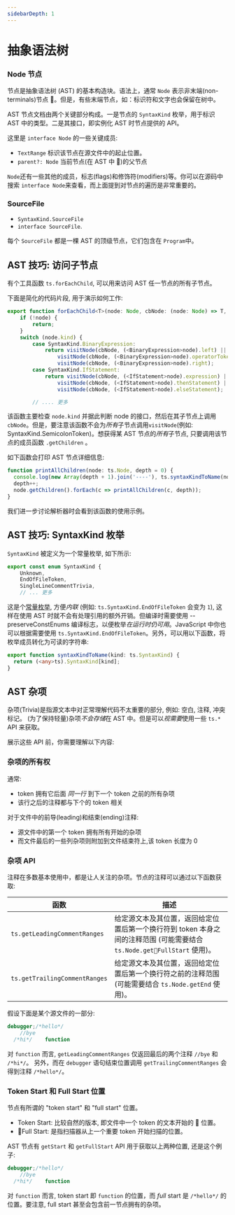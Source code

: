 ```yaml
---
sidebarDepth: 1
---
```


# 抽象语法树

### Node 节点

节点是抽象语法树 (AST) 的基本构造块。语法上，通常 `Node` 表示非末端(non-terminals)节点 。但是，有些末端节点，如：标识符和文字也会保留在树中。

AST 节点文档由两个关键部分构成。一是节点的 `SyntaxKind` 枚举，用于标识 AST 中的类型。二是其接口，即实例化 AST 时节点提供的 API。

这里是 `interface Node` 的一些关键成员:

- `TextRange` 标识该节点在源文件中的起止位置。
- `parent?: Node` 当前节点(在 AST 中 )的父节点

`Node`还有一些其他的成员，标志(flags)和修饰符(modifiers)等。你可以在源码中搜索 `interface Node`来查看，而上面提到对节点的遍历是非常重要的。

### SourceFile

- `SyntaxKind.SourceFile`
- `interface SourceFile`.

每个 `SourceFile` 都是一棵 AST 的顶级节点，它们包含在 `Program`中。

## AST 技巧: 访问子节点

有个工具函数 `ts.forEachChild`, 可以用来访问 AST 任一节点的所有子节点。

下面是简化的代码片段, 用于演示如何工作:

```ts
export function forEachChild<T>(node: Node, cbNode: (node: Node) => T, cbNodeArray?: (nodes: Node[]) => T): T {
    if (!node) {
        return;
    }
    switch (node.kind) {
        case SyntaxKind.BinaryExpression:
            return visitNode(cbNode, (<BinaryExpression>node).left) ||
                visitNode(cbNode, (<BinaryExpression>node).operatorToken) ||
                visitNode(cbNode, (<BinaryExpression>node).right);
        case SyntaxKind.IfStatement:
            return visitNode(cbNode, (<IfStatement>node).expression) ||
                visitNode(cbNode, (<IfStatement>node).thenStatement) ||
                visitNode(cbNode, (<IfStatement>node).elseStatement);

        // .... 更多
```

该函数主要检查 `node.kind` 并据此判断 node 的接口，然后在其子节点上调用 `cbNode`。但是，要注意该函数不会为*所有*子节点调用`visitNode`(例如: SyntaxKind.SemicolonToken)。想获得某 AST 节点的*所有*子节点, 只要调用该节点的成员函数 `.getChildren` 。

如下函数会打印 AST 节点详细信息:

```ts
function printAllChildren(node: ts.Node, depth = 0) {
  console.log(new Array(depth + 1).join('----'), ts.syntaxKindToName(node.kind), node.pos, node.end);
  depth++;
  node.getChildren().forEach(c => printAllChildren(c, depth));
}
```

我们进一步讨论解析器时会看到该函数的使用示例。

## AST 技巧: SyntaxKind 枚举

`SyntaxKind` 被定义为一个常量枚举, 如下所示:

```ts
export const enum SyntaxKind {
    Unknown,
    EndOfFileToken,
    SingleLineCommentTrivia,
    // ... 更多
```

这是个[常量枚举](../typings/enums.md#常量枚举), 方便*内联* (例如: `ts.SyntaxKind.EndOfFileToken` 会变为 `1`), 这样在使用 AST 时就不会有处理引用的额外开销。但编译时需要使用 --preserveConstEnums 编译标志，以便枚举*在运行时仍可用*。JavaScript 中你也可以根据需要使用 `ts.SyntaxKind.EndOfFileToken`。另外，可以用以下函数，将枚举成员转化为可读的字符串:

```ts
export function syntaxKindToName(kind: ts.SyntaxKind) {
  return (<any>ts).SyntaxKind[kind];
}
```

## AST 杂项

杂项(Trivia)是指源文本中对正常理解代码不太重要的部分, 例如: 空白, 注释, 冲突标记。 (为了保持轻量)杂项*不会存储*在 AST 中。但是可以*视需要*使用一些 `ts.*` API 来获取。

展示这些 API 前，你需要理解以下内容:

### 杂项的所有权

通常:

- token 拥有它后面 _同一行_ 到下一个 token 之前的所有杂项
- 该行之后的注释都与下个的 token 相关

对于文件中的前导(leading)和结束(ending)注释:

- 源文件中的第一个 token 拥有所有开始的杂项
- 而文件最后的一些列杂项则附加到文件结束符上,该 token 长度为 0

### 杂项 API

注释在多数基本使用中，都是让人关注的杂项。节点的注释可以通过以下函数获取:

| 函数                          | 描述                                                                                                                   |
| ----------------------------- | ---------------------------------------------------------------------------------------------------------------------- |
| `ts.getLeadingCommentRanges`  | 给定源文本及其位置，返回给定位置后第一个换行符到 token 本身之间的注释范围 (可能需要结合 `ts.Node.getFullStart` 使用)。 |
| `ts.getTrailingCommentRanges` | 给定源文本及其位置，返回给定位置后第一个换行符之前的注释范围 (可能需要结合 `ts.Node.getEnd` 使用)。                    |

假设下面是某个源文件的一部分:

```ts
debugger;/*hello*/
    //bye
  /*hi*/    function
```

对 `function` 而言, `getLeadingCommentRanges` 仅返回最后的两个注释 `//bye` 和 `/*hi*/`。
另外，而在 `debugger` 语句结束位置调用 `getTrailingCommentRanges` 会得到注释 `/*hello*/`。

### Token Start 和 Full Start 位置

节点有所谓的 "token start" 和 "full start" 位置。

- Token Start: 比较自然的版本, 即文件中一个 token 的文本开始的  位置。
- Full Start: 是指扫描器从上一个重要 token 开始扫描的位置。

AST 节点有 `getStart` 和 `getFullStart` API 用于获取以上两种位置, 还是这个例子:

```ts
debugger;/*hello*/
    //bye
  /*hi*/    function
```

对 `function` 而言, token start 即 `function` 的位置，而 _full_ start 是 `/*hello*/` 的位置。要注意, full start 甚至会包含前一节点拥有的杂项。

